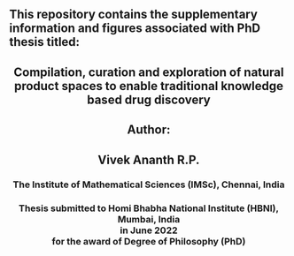 <h2> This repository contains the supplementary information and figures associated with PhD thesis titled: </h2>
<h2 align="center"> Compilation, curation and exploration of natural product spaces to enable traditional knowledge based drug discovery </h2>
<h2 align="center"> Author:</h2> 
<h2 align="center"> Vivek Ananth R.P. </h2>
<h3 align="center"> The Institute of Mathematical Sciences (IMSc), Chennai, India </h3> 
<h3 align="center"> Thesis submitted to Homi Bhabha National Institute (HBNI), Mumbai, India <br> in June 2022 <br> for the award of Degree of Philosophy (PhD) </h3>
